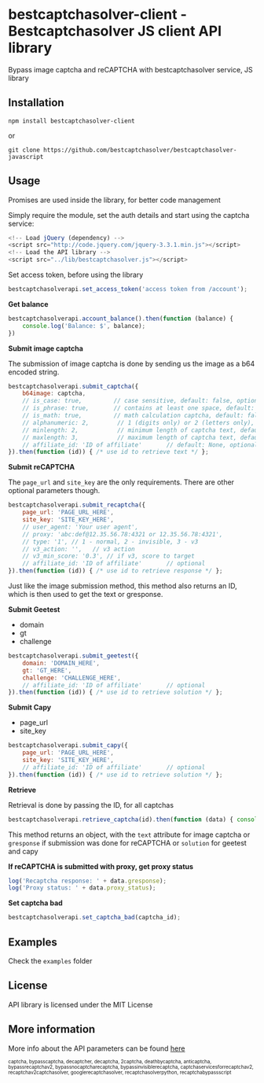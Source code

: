 bestcaptchasolver-client - Bestcaptchasolver JS client API library
=========================================

Bypass image captcha and reCAPTCHA with bestcaptchasolver service, JS library

## Installation

    npm install bestcaptchasolver-client

or

    git clone https://github.com/bestcaptchasolver/bestcaptchasolver-javascript

## Usage

Promises are used inside the library, for better code management

Simply require the module, set the auth details and start using the captcha service:

``` javascript
<!-- Load jQuery (dependency) -->
<script src="http://code.jquery.com/jquery-3.3.1.min.js"></script>
<!-- Load the API library -->
<script src="../lib/bestcaptchasolver.js"></script>
```

Set access token, before using the library

``` javascript
bestcaptchasolverapi.set_access_token('access token from /account');
```


**Get balance**

``` javascript
bestcaptchasolverapi.account_balance().then(function (balance) {
    console.log('Balance: $', balance);
})
```

**Submit image captcha**

The submission of image captcha is done by sending us the image as a b64 encoded string.

``` javascript
bestcaptchasolverapi.submit_captcha({
    b64image: captcha,
    // is_case: true,         // case sensitive, default: false, optional
    // is_phrase: true,       // contains at least one space, default: false, optional
    // is_math: true,         // math calculation captcha, default: false, optional
    // alphanumeric: 2,        // 1 (digits only) or 2 (letters only), default: all characters
    // minlength: 2,           // minimum length of captcha text, default: any
    // maxlength: 3,           // maximum length of captcha text, default: any
    // affiliate_id: 'ID of affiliate'       // default: None, optional
}).then(function (id)) { /* use id to retrieve text */ };
```

**Submit reCAPTCHA**

The `page_url` and `site_key` are the only requirements. There are other optional parameters though.

``` javascript
bestcaptchasolverapi.submit_recaptcha({
    page_url: 'PAGE_URL_HERE',
    site_key: 'SITE_KEY_HERE',
    // user_agent: 'Your user agent',
    // proxy: 'abc:def@12.35.56.78:4321 or 12.35.56.78:4321',
    // type: '1', // 1 - normal, 2 - invisible, 3 - v3
    // v3_action: '',   // v3 action
    // v3_min_score: '0.3', // if v3, score to target
    // affiliate_id: 'ID of affiliate'       // optional
}).then(function (id)) { /* use id to retrieve response */ };
```

Just like the image submission method, this method also returns an ID, which is then used
to get the text or gresponse.

**Submit Geetest**
- domain
- gt
- challenge

```javascript
bestcaptchasolverapi.submit_geetest({
    domain: 'DOMAIN_HERE',
    gt: 'GT_HERE',
    challenge: 'CHALLENGE_HERE',
    // affiliate_id: 'ID of affiliate'       // optional
}).then(function (id)) { /* use id to retrieve solution */ };
```

**Submit Capy**
- page_url
- site_key

```javascript
bestcaptchasolverapi.submit_capy({
    page_url: 'PAGE_URL_HERE',
    site_key: 'SITE_KEY_HERE',
    // affiliate_id: 'ID of affiliate'       // optional
}).then(function (id)) { /* use id to retrieve solution */ };
```

**Retrieve**

Retrieval is done by passing the ID, for all captchas

``` javascript
bestcaptchasolverapi.retrieve_captcha(id).then(function (data) { console.log(JSON.stringify(data)); });
```

This method returns an object, with the `text` attribute for image captcha or `gresponse` if submission was done for reCAPTCHA
or `solution` for geetest and capy

**If reCAPTCHA is submitted with proxy, get proxy status**

```javascript
log('Recaptcha response: ' + data.gresponse);
log('Proxy status: ' + data.proxy_status);
```

**Set captcha bad**

```javascript
bestcaptchasolverapi.set_captcha_bad(captcha_id);
```


## Examples
Check the `examples` folder

## License
API library is licensed under the MIT License

## More information
More info about the API parameters can be found [here](https://bestcaptchasolver.com/captchabypass-api)


<sup><sub>captcha, bypasscaptcha, decaptcher, decaptcha, 2captcha, deathbycaptcha, anticaptcha, 
bypassrecaptchav2, bypassnocaptcharecaptcha, bypassinvisiblerecaptcha, captchaservicesforrecaptchav2, 
recaptchav2captchasolver, googlerecaptchasolver, recaptchasolverpython, recaptchabypassscript</sup></sub>

